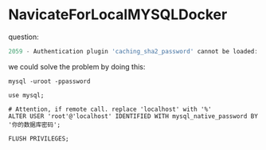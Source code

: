# NavicateForLocalMYSQLDocker

question:
```javascript
2059 - Authentication plugin 'caching_sha2_password' cannot be loaded: dlopen(../Frameworks/caching_
```

we could solve the problem by doing this:
```golang
mysql -uroot -ppassword 
 
use mysql; 

# Attention, if remote call. replace 'localhost' with '%'
ALTER USER 'root'@'localhost' IDENTIFIED WITH mysql_native_password BY '你的数据库密码';
 
FLUSH PRIVILEGES; 
```